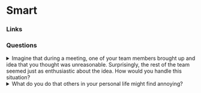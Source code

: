 # Smart

### Links

### Questions

<details>
  <summary>Imagine that during a meeting, one of your team members brought up and idea that you thought was unreasonable. Surprisingly, the rest of the team seemed just as enthusiastic about the idea. How would you handle this situation?</summary>

This depends on the cost of the idea. If the team has capacity and the idea is not expensive. The team members could be free to try. In another case, I would redirect the enthusiasm to other points. As a result, it should save the team's mood.

</details>

<details>
  <summary>What do you do that others in your personal life might find annoying?</summary>

Generally, you or someone else could find something special that could be annoying. It is something general and it is impossible to avoid it. What could be annoying in my life. If I had to choose, I would choose black humor. The majority of the people don't like black humor.

</details>
